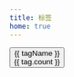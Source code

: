 ```yaml
---
title: 标签
home: true
---
```


<script setup>
import { data as posts } from "../src/posts.data.ts";
import { sortPostsByTag } from "../src/utils/postUtil.ts";
const { tags } = sortPostsByTag(posts);
</script>

<div
class="card bg-base-100 shadow-md w-[950px] h-auto mx-5 mb-2"
>
    <div class="card-body w-[950px] flex flex-row">
        <button v-for="(tag, tagName) in tags" class="btn btn-neutral">
            {{ tagName }}
            <div class="badge">{{ tag.count }}</div>
        </button>
    </div>
</div>
